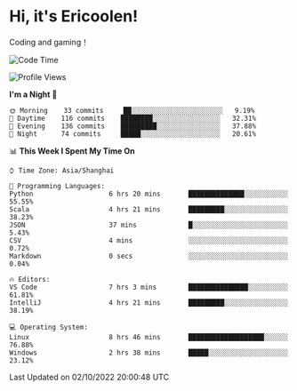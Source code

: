 # Hi, it's Ericoolen!
Coding and gaming！

<!--START_SECTION:waka-->
![Code Time](http://img.shields.io/badge/Code%20Time-411%20hrs%2023%20mins-blue)

![Profile Views](http://img.shields.io/badge/Profile%20Views-1-blue)

**I'm a Night 🦉** 

```text
🌞 Morning    33 commits     ██░░░░░░░░░░░░░░░░░░░░░░░   9.19% 
🌆 Daytime    116 commits    ████████░░░░░░░░░░░░░░░░░   32.31% 
🌃 Evening    136 commits    █████████░░░░░░░░░░░░░░░░   37.88% 
🌙 Night      74 commits     █████░░░░░░░░░░░░░░░░░░░░   20.61%

```


📊 **This Week I Spent My Time On** 

```text
⌚︎ Time Zone: Asia/Shanghai

💬 Programming Languages: 
Python                   6 hrs 20 mins       ██████████████░░░░░░░░░░░   55.55% 
Scala                    4 hrs 21 mins       █████████░░░░░░░░░░░░░░░░   38.23% 
JSON                     37 mins             █░░░░░░░░░░░░░░░░░░░░░░░░   5.43% 
CSV                      4 mins              ░░░░░░░░░░░░░░░░░░░░░░░░░   0.72% 
Markdown                 0 secs              ░░░░░░░░░░░░░░░░░░░░░░░░░   0.04%

🔥 Editors: 
VS Code                  7 hrs 3 mins        ███████████████░░░░░░░░░░   61.81% 
IntelliJ                 4 hrs 21 mins       █████████░░░░░░░░░░░░░░░░   38.19%

💻 Operating System: 
Linux                    8 hrs 46 mins       ███████████████████░░░░░░   76.88% 
Windows                  2 hrs 38 mins       █████░░░░░░░░░░░░░░░░░░░░   23.12%

```


 Last Updated on 02/10/2022 20:00:48 UTC
<!--END_SECTION:waka-->

